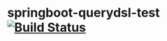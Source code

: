 # springboot-querydsl-test [![Build Status](https://github.com/eggmoid/springboot-querydsl-test/actions/workflows/gradle-build-push.yml/badge.svg)][1]

[1]: https://github.com/eggmoid/springboot-querydsl-test/actions/workflows/gradle-build-push.yml

